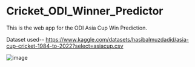 # Cricket_ODI_Winner_Predictor

This is the web app for the ODI Asia Cup Win Prediction.

Dataset used--
https://www.kaggle.com/datasets/hasibalmuzdadid/asia-cup-cricket-1984-to-2022?select=asiacup.csv


![image](https://github.com/kaushilnagrale/Asia_Cup_ODI_Cricket_Winner_Predictor/assets/69051817/4beff91d-5510-4ae4-8a06-ddafcdfca6e2)
